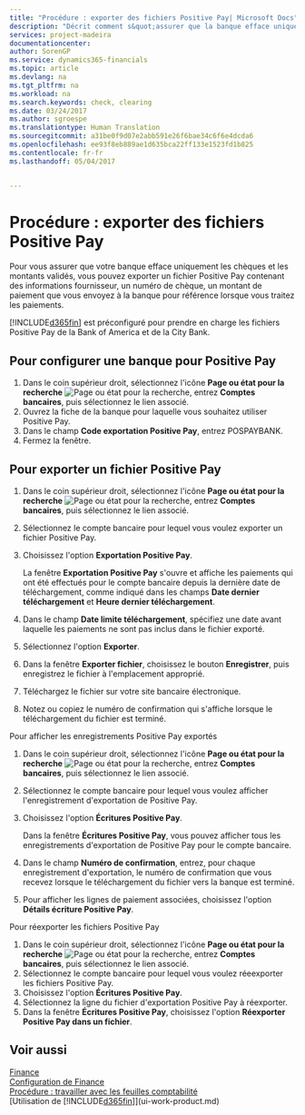 ```yaml
---
title: "Procédure : exporter des fichiers Positive Pay| Microsoft Docs"
description: "Décrit comment s&quot;assurer que la banque efface uniquement les chèques et les montants validés en exportant un fichier Positive Pay contenant des informations de paiement et fournisseur."
services: project-madeira
documentationcenter: 
author: SorenGP
ms.service: dynamics365-financials
ms.topic: article
ms.devlang: na
ms.tgt_pltfrm: na
ms.workload: na
ms.search.keywords: check, clearing
ms.date: 03/24/2017
ms.author: sgroespe
ms.translationtype: Human Translation
ms.sourcegitcommit: a31be0f9d07e2abb591e26f6bae34c6f6e4dcda6
ms.openlocfilehash: ee93f8eb889ae1d635bca22ff133e1523fd1b825
ms.contentlocale: fr-fr
ms.lasthandoff: 05/04/2017


---
```

# <a name="how-to-export-a-positive-pay-file"></a>Procédure : exporter des fichiers Positive Pay
Pour vous assurer que votre banque efface uniquement les chèques et les montants validés, vous pouvez exporter un fichier Positive Pay contenant des informations fournisseur, un numéro de chèque, un montant de paiement que vous envoyez à la banque pour référence lorsque vous traitez les paiements.

[!INCLUDE[d365fin](includes/d365fin_md.md)] est préconfiguré pour prendre en charge les fichiers Positive Pay de la Bank of America et de la City Bank.

## <a name="to-set-up-a-bank-account-for-positive-pay"></a>Pour configurer une banque pour Positive Pay
1. Dans le coin supérieur droit, sélectionnez l'icône **Page ou état pour la recherche** ![Page ou état pour la recherche](media/ui-search/search_small.png "Icône Page ou état pour la recherche"), entrez **Comptes bancaires**, puis sélectionnez le lien associé.
2. Ouvrez la fiche de la banque pour laquelle vous souhaitez utiliser Positive Pay.
3. Dans le champ **Code exportation Positive Pay**, entrez POSPAYBANK.
4. Fermez la fenêtre.

## <a name="to-export-a-positive-pay-file"></a>Pour exporter un fichier Positive Pay
1. Dans le coin supérieur droit, sélectionnez l'icône **Page ou état pour la recherche** ![Page ou état pour la recherche](media/ui-search/search_small.png "Icône Page ou état pour la recherche"), entrez **Comptes bancaires**, puis sélectionnez le lien associé.
2. Sélectionnez le compte bancaire pour lequel vous voulez exporter un fichier Positive Pay.
3. Choisissez l'option **Exportation Positive Pay**.

    La fenêtre **Exportation Positive Pay** s'ouvre et affiche les paiements qui ont été effectués pour le compte bancaire depuis la dernière date de téléchargement, comme indiqué dans les champs **Date dernier téléchargement** et **Heure dernier téléchargement**.
4. Dans le champ **Date limite téléchargement**, spécifiez une date avant laquelle les paiements ne sont pas inclus dans le fichier exporté.
5. Sélectionnez l'option **Exporter**.
6. Dans la fenêtre **Exporter fichier**, choisissez le bouton **Enregistrer**, puis enregistrez le fichier à l'emplacement approprié.
7. Téléchargez le fichier sur votre site bancaire électronique.
8. Notez ou copiez le numéro de confirmation qui s'affiche lorsque le téléchargement du fichier est terminé.

Pour afficher les enregistrements Positive Pay exportés

1. Dans le coin supérieur droit, sélectionnez l'icône **Page ou état pour la recherche** ![Page ou état pour la recherche](media/ui-search/search_small.png "Icône Page ou état pour la recherche"), entrez **Comptes bancaires**, puis sélectionnez le lien associé.
2. Sélectionnez le compte bancaire pour lequel vous voulez afficher l'enregistrement d'exportation de Positive Pay.
3. Choisissez l'option **Écritures Positive Pay**.

    Dans la fenêtre **Écritures Positive Pay**, vous pouvez afficher tous les enregistrements d'exportation de Positive Pay pour le compte bancaire.
4. Dans le champ **Numéro de confirmation**, entrez, pour chaque enregistrement d'exportation, le numéro de confirmation que vous recevez lorsque le téléchargement du fichier vers la banque est terminé.
5. Pour afficher les lignes de paiement associées, choisissez l'option **Détails écriture Positive Pay**.

Pour réexporter les fichiers Positive Pay

1. Dans le coin supérieur droit, sélectionnez l'icône **Page ou état pour la recherche** ![Page ou état pour la recherche](media/ui-search/search_small.png "Icône Page ou état pour la recherche"), entrez **Comptes bancaires**, puis sélectionnez le lien associé.
2. Sélectionnez le compte bancaire pour lequel vous voulez réeexporter les fichiers Positive Pay.
3. Choisissez l'option **Écritures Positive Pay**.
4. Sélectionnez la ligne du fichier d'exportation Positive Pay à réexporter.
5. Dans la fenêtre **Écritures Positive Pay**, choisissez l'option **Réexporter Positive Pay dans un fichier**.

## <a name="see-also"></a>Voir aussi
[Finance](finance.md)  
[Configuration de Finance](finance-setup-finance.md)  
[Procédure : travailler avec les feuilles comptabilité](ui-work-general-journals.md)  
[Utilisation de [!INCLUDE[d365fin](includes/d365fin_md.md)]](ui-work-product.md)

